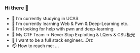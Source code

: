 ### Hi there 👋

<!--
**Mote-Z/Mote-Z** is a ✨ _special_ ✨ repository because its `README.md` (this file) appears on your GitHub profile.
-->


- 🏫 I’m currently studying in UCAS
- 🌱 I’m currently learning Web & Pwn & Deep-Learning etc..
- 🤔 I’m looking for help with pwn and deep-learning
- 👯 My CTF Team -> Never Stop Exploiting & LQers & CSU极光
- 🎯 I want to be a full stack engineer...Orz
- 📫 How to reach me: ...
